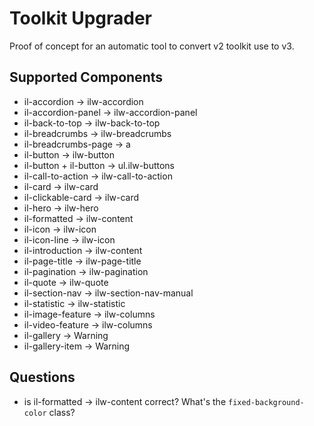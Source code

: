 # Toolkit Upgrader

Proof of concept for an automatic tool to convert v2 toolkit use to v3.

## Supported Components

- il-accordion -> ilw-accordion
- il-accordion-panel -> ilw-accordion-panel
- il-back-to-top -> ilw-back-to-top
- il-breadcrumbs -> ilw-breadcrumbs
- il-breadcrumbs-page -> a
- il-button -> ilw-button
- il-button + il-button -> ul.ilw-buttons
- il-call-to-action -> ilw-call-to-action
- il-card -> ilw-card
- il-clickable-card -> ilw-card
- il-hero -> ilw-hero
- il-formatted -> ilw-content
- il-icon -> ilw-icon
- il-icon-line -> ilw-icon
- il-introduction -> ilw-content
- il-page-title -> ilw-page-title
- il-pagination -> ilw-pagination
- il-quote -> ilw-quote
- il-section-nav -> ilw-section-nav-manual
- il-statistic -> ilw-statistic
- il-image-feature -> ilw-columns
- il-video-feature -> ilw-columns
- il-gallery -> Warning
- il-gallery-item -> Warning

## Questions

- is il-formatted -> ilw-content correct? What's the `fixed-background-color` class?